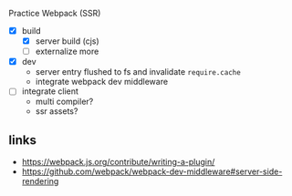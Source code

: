 Practice Webpack (SSR)

- [x] build
  - [x] server build (cjs)
  - [ ] externalize more
- [x] dev
  - server entry flushed to fs and invalidate `require.cache`
  - integrate webpack dev middleware
- [ ] integrate client
  - multi compiler?
  - ssr assets?

## links

- https://webpack.js.org/contribute/writing-a-plugin/
- https://github.com/webpack/webpack-dev-middleware#server-side-rendering
